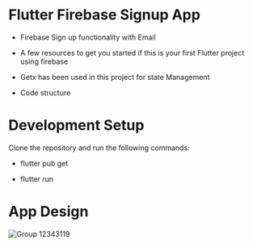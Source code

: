 # Flutter Firebase Signup App

- Firebase Sign up functionality with Email

- A few resources to get you started if this is your first Flutter project using firebase

- Getx has been used in this project for state Management

- Code structure

# Development Setup

Clone the repository and run the following commands:

- flutter pub get

- flutter run

# App Design


![Group 12343119](https://user-images.githubusercontent.com/102574976/187415957-70eb83af-1ae2-452e-af6c-49e6e3ffc507.png)

